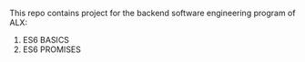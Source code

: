 This repo contains project for the backend software engineering program of ALX:

1. ES6 BASICS
2. ES6 PROMISES
